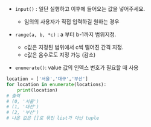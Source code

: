 - `input()` : 일단 실행하고 이후에 들어오는 값을 넣어주세요.
    - 임의의 사용자가 직접 입력하길 원하는 경우

- `range(a, b, *c)` : a 부터 b-1까지 범위지정.
    - c값은 지정된 범위에서 c씩 떨어진 간격 지정.
    - c값은 음수로도 지정 가능 (감소)

- `enumerate()`: value 값의 인덱스 번호가 필요할 때 사용
```python
location = ['서울','대구','부산']
for location in enumerate(locations):
    print(location) 
# 출력
# (0, '서울')
# (1, '대전')
# (2, '부산')
# 나온 값은 []로 묶인 list가 아닌 tuple
```
